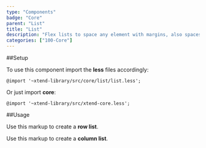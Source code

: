 ```yaml
---
type: "Components"
badge: "Core"
parent: "List"
title: "List"
description: "Flex lists to space any element with margins, also spaces vertically."
categories: ["100-Core"]
---
```


##Setup

To use this component import the **less** files accordingly:

```less
@import '~xtend-library/src/core/list/list.less';
```

Or just import **core**:

```less
@import '~xtend-library/src/xtend-core.less';
```

##Usage

Use this markup to create a **row list**.

<script type="text/plain" class="language-markup">
  <ul class="list list--default">
    <li><!-- content --></li>
    <li><!-- content --></li>
    <li><!-- content --></li>
  </ul>
</script>

Use this markup to create a **column list**.

<script type="text/plain" class="language-markup">
  <ul class="list-block list--default">
    <li><!-- content --></li>
    <li><!-- content --></li>
    <li><!-- content --></li>
  </ul>
</script>

